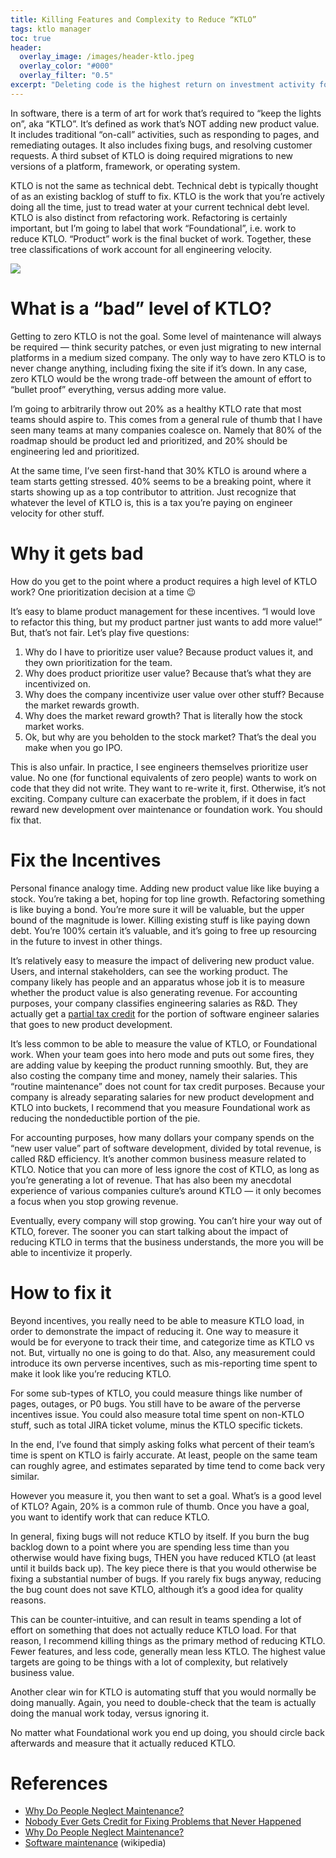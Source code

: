 ```yaml
---
title: Killing Features and Complexity to Reduce “KTLO”
tags: ktlo manager 
toc: true
header:
  overlay_image: /images/header-ktlo.jpeg
  overlay_color: "#000"
  overlay_filter: "0.5"
excerpt: "Deleting code is the highest return on investment activity for a software engineer"
---
```


In software, there is a term of art for work that’s required to “keep the lights on”, aka “KTLO”. It’s defined as work that’s NOT adding new product value. It includes traditional “on-call” activities, such as responding to pages, and remediating outages. It also includes fixing bugs, and resolving customer requests. A third subset of KTLO is doing required migrations to new versions of a platform, framework, or operating system. 

KTLO is not the same as technical debt. Technical debt is typically thought of as an existing backlog of stuff to fix. KTLO is the work that you’re actively doing all the time, just to tread water at your current technical debt level. KTLO is also distinct from refactoring work. Refactoring is certainly important, but I’m going to label that work “Foundational”, i.e. work to reduce KTLO. “Product” work is the final bucket of work. Together, these tree classifications of work account for all engineering velocity. 

![](/blog/images/ktlo-pie-chart.png)

# What is a “bad” level of KTLO?

Getting to zero KTLO is not the goal. Some level of maintenance will always be required — think security patches, or even just migrating to new internal platforms in a medium sized company. The only way to have zero KTLO is to never change anything, including fixing the site if it’s down. In any case, zero KTLO would be the wrong trade-off between the amount of effort to “bullet proof” everything, versus adding more value. 

I’m going to arbitrarily throw out 20% as a healthy KTLO rate that most teams should aspire to. This comes from a general rule of thumb that I have seen many teams at many companies coalesce on. Namely that 80% of the roadmap should be product led and prioritized, and 20% should be engineering led and prioritized. 

At the same time, I’ve seen first-hand that 30% KTLO is around where a team starts getting stressed. 40% seems to be a breaking point, where it starts showing up as a top contributor to attrition. Just recognize that whatever the level of KTLO is, this is a tax you’re paying on engineer velocity for other stuff. 

# Why it gets bad 

How do you get to the point where a product requires a high level of KTLO work? One prioritization decision at a time 😉 

It’s easy to blame product management for these incentives. “I would love to refactor this thing, but my product partner just wants to add more value!” But, that’s not fair. Let’s play five questions:


1. Why do I have to prioritize user value? Because product values it, and they own prioritization for the team. 
2. Why does product prioritize user value? Because that’s what they are incentivized on. 
3. Why does the company incentivize user value over other stuff? Because the market rewards growth. 
4. Why does the market reward growth? That is literally how the stock market works.
5. Ok, but why are you beholden to the stock market? That’s the deal you make when you go IPO.

This is also unfair. In practice, I see engineers themselves prioritize user value. No one (for functional equivalents of zero people) wants to work on code that they did not write. They want to re-write it, first. Otherwise, it’s not exciting. Company culture can exacerbate the problem, if it does in fact reward new development over maintenance or foundation work. You should fix that.

# Fix the Incentives 

Personal finance analogy time. Adding new product value like like buying a stock. You’re taking a bet, hoping for top line growth. Refactoring something is like buying a bond. You’re more sure it will be valuable, but the upper bound of the magnitude is lower. Killing existing stuff is like paying down debt. You’re 100% certain it’s valuable, and it’s going to free up resourcing in the future to invest in other things. 

It’s relatively easy to measure the impact of delivering new product value. Users, and internal stakeholders, can see the working product. The company likely has people and an apparatus whose job it is to measure whether the product value is also generating revenue. For accounting purposes, your company classifies engineering salaries as R&D. They actually get a [partial tax credit](https://www.mossadams.com/articles/2019/september/software-companies-r-and-d-credits) for the portion of software engineer salaries that goes to new product development.

It’s less common to be able to measure the value of KTLO, or Foundational work. When your team goes into hero mode and puts out some fires, they are adding value by keeping the product running smoothly. But, they are also costing the company time and money, namely their salaries. This “routine maintenance” does not count for tax credit purposes. Because your company is already separating salaries for new product development and KTLO into buckets, I recommend that you measure Foundational work as reducing the nondeductible portion of the pie. 

For accounting purposes, how many dollars your company spends on the “new user value” part of software development, divided by total revenue, is called R&D efficiency. It’s another common business measure related to KTLO. Notice that you can more of less ignore the cost of KTLO, as long as you’re generating a lot of revenue. That has also been my anecdotal experience of various companies culture’s around KTLO — it only becomes a focus when you stop growing revenue. 

Eventually, every company will stop growing. You can’t hire your way out of KTLO, forever. The sooner you can start talking about the impact of reducing KTLO in terms that the business understands, the more you will be able to incentivize it properly. 

# How to fix it

Beyond incentives, you really need to be able to measure KTLO load, in order to demonstrate the impact of reducing it. One way to measure it would be for everyone to track their time, and categorize time as KTLO vs not. But, virtually no one is going to do that. Also, any measurement could introduce its own perverse incentives, such as mis-reporting time spent to make it look like you’re reducing KTLO. 

For some sub-types of KTLO, you could measure things like number of pages, outages, or P0 bugs. You still have to be aware of the perverse incentives issue. You could also measure total time spent on non-KTLO stuff, such as total JIRA ticket volume, minus the KTLO specific tickets. 

In the end, I’ve found that simply asking folks what percent of their team’s time is spent on KTLO is fairly accurate. At least, people on the same team can roughly agree, and estimates separated by time tend to come back very similar. 

However you measure it, you then want to set a goal. What’s is a good level of KTLO? Again, 20% is a common rule of thumb. Once you have a goal, you want to identify work that can reduce KTLO. 

In general, fixing bugs will not reduce KTLO by itself. If you burn the bug backlog down to a point where you are spending less time than you otherwise would have fixing bugs, THEN you have reduced KTLO (at least until it builds back up). The key piece there is that you would otherwise be fixing a substantial number of bugs. If you rarely fix bugs anyway, reducing the bug count does not save KTLO, although it’s a good idea for quality reasons. 

This can be counter-intuitive, and can result in teams spending a lot of effort on something that does not actually reduce KTLO load. For that reason, I recommend killing things as the primary method of reducing KTLO. Fewer features, and less code, generally mean less KTLO. The highest value targets are going to be things with a lot of complexity, but relatively business value. 

Another clear win for KTLO is automating stuff that you would normally be doing manually. Again, you need to double-check that the team is actually doing the manual work today, versus ignoring it. 

No matter what Foundational work you end up doing, you should circle back afterwards and measure that it actually reduced KTLO. 

# References 
- [Why Do People Neglect Maintenance?](https://news.ycombinator.com/item?id=21208947)
- [Nobody Ever Gets Credit for Fixing Problems that Never Happened](https://web.mit.edu/nelsonr/www/Repenning=Sterman_CMR_su01_.pdf) 
- [Why Do People Neglect Maintenance?](https://themaintainers.org/blog/2019/7/30/why-do-people-neglect-maintenance)
- [Software maintenance](https://en.wikipedia.org/wiki/Software_maintenance) (wikipedia) 

